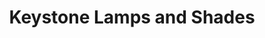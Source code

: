 ---
title: "Keystone Lamps and Shades"
url: /quezon-city/keystone-lamps-and-shades/
shop: interior decoration
---